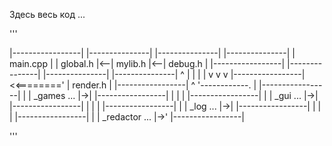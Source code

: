  Здесь весь код ...
 
 '''
 
|-----------------|   |---------------|   |---------------|   |---------------|
| main.cpp        |   | global.h      |<--| mylib.h       |<--| debug.h       |
|-----------------|   |---------------|   |---------------|   |---------------|
        ^                   |  |  |
        |                   v  v  v
|-----------------|     <<========'
| render.h        |
|-----------------|
        ^
        '------------.
                     |
|-----------------|  |
| _games    ...   |->|
|-----------------|  |
                     |
                     |
|-----------------|  |
| _gui      ...   |->|
|-----------------|  |
                     |
                     |
|-----------------|  |
| _log      ...   |->|
|-----------------|  |
                     |
                     |
|-----------------|  |
| _redactor ...   |->'
|-----------------|

'''
